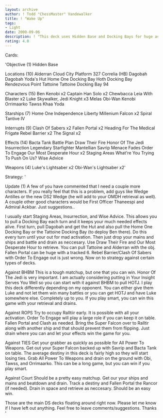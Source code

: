 ```yaml
---
layout: archive
author: ! Todd "ChessMaster" Vandewalker
title: ! "Wake Up"
tags:
- Light
date: 2000-09-06
description: ! "This deck uses Hidden Base and Docking Bays for huge activation and retrieval."
rating: 4.0
---
```

Cards: 

'Objective (1)
Hidden Base

Locations (10)
Alderran
Cloud City Platform 327
Correlia (HB)
Dagobah
Dagobah Yoda's Hut
Home One Docking Bay
Hoth Docking Bay
Rendezvous Point
Tattoine
Tattoine Docking Bay 94

Characters (15)
Ben Kenobi x2
Captain Han Solo x2
Chewbacca
Leia With Blaster x2
Luke Skywalker, Jedi Knight x3
Melas
Obi-Wan Kenobi
Orrimaarko
Tawss Khaa
Yoda

Starships (7)
Home One
Independence
Liberty
Millenium Falcon x2
Spiral
Tantive IV

Interrupts (9)
Clash Of Sabers x2
Fallen Portal x2
Heading For The Medical Frigate
Rebel Barrier x2
The Signal x2

Effects (14)
Bacta Tank
Battle Plan
Draw Their Fire
Honor Of The Jedi
Insurrection
Legendary Starfighter
Mantellian Savrip
Menace Fades
Order To Engage
Our Most Desperate Hour x2
Staging Areas
What're You Trying To Push On Us?
Wise Advice

Weapons (4)
Luke's Lightsaber x2
Obi-Wan's Lightsaber x2'

Strategy: '

Update (1)
A few of you have commented that I need a couple more characters. If you really feel that this is a problem, add guys like Wedge Antilles or the new DS2 Wedge (he will add to your OMDH retrieval as well). A couple other good characters would be First Officer Thaneespi and Admiral Ackbar. Just suggestions..



I usually start Staging Areas, Insurrection, and Wise Advice. This allows you to pull a Docking Bay each turn and it keeps your much needed effects alive. First turn, pull Dagobah and get the Hut and also pull the Home One Docking Bay or the Tattoine Docking Bay (to deploy Ben there). Do this every turn until your out for mad activation. Then just drop your mains and ships and battle and drain as neccesary. Use Draw Their Fire and Our Most Desperate Hour to retrieve. You can pull Tattoine and Alderran with the obj. Fallen Portal can be huge with a tracked 6. Rebel Barrier/Clash Of Sabers with Order To Engage out is just wrong. Now on to strategy against certain types of decks.

Against BHBM
This is a tough matchup, but one that you can win. Honor Of The Jedi is very important. I am actually considering putting in Your Insight Serves You Well so you can start with it against BHBM to pull HOTJ. I play this deck differently depending on my opponent. You can either give them Luke and not let them win many battles or you can get HOTJ and have Luke somewhere else. Completely up to you. If you play smart, you can win this game with your retrieval and drains.

Against ROPS
Try to occupy Ralltiir early. It is possible with all your activation. Order To Engage will play a large role if you can keep it on table. Fallen Portal and Clash as needed. Bring the Super Falcon over to Ralltir along with another ship and that should prevent them from flipping. Just drain where you can and let your effects win the game for you.

Against TIES
Get your grabber as quickly as possible for All Power To Weapons. Get out your Super Falcon backed up with Savrip and Bacta Tank on table. The average destiny in this deck is fairly high so they will start losing ties. Grab All Power To Weapons and drain on the ground with Obi, Tawss, and Orrimaarko. This can be a long game, but you can win if you play smart.

Against Court
Should be a pretty easy matchup. Get our your ships and mains and beatdown and drain. Track a destiny and Fallen Portal the Rancor (if needed). Drain in space and retrieve as neccesary. Should be an easy win.

Those are the main DS decks floating around right now. Please let me know if I have left out anything. Feel free to leave comments/suggestions.
Thanks '